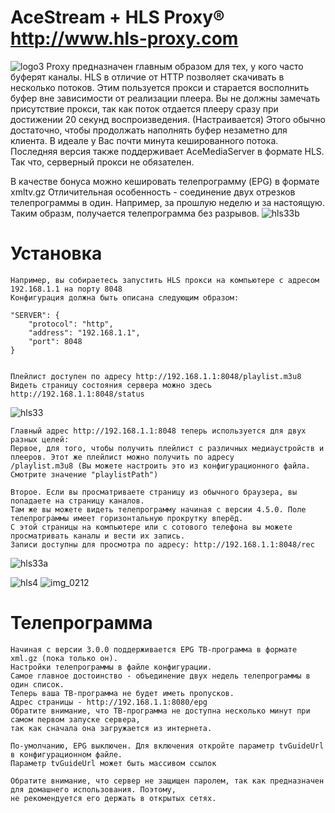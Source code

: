 # AceStream + HLS Proxy&#174; http://www.hls-proxy.com


![logo3](https://user-images.githubusercontent.com/24189833/37561035-99591946-2a44-11e8-8914-1e52c0d6c6ec.png)
Proxy предназначен главным образом для тех, у кого часто буферят каналы.
HLS в отличие от HTTP позволяет скачивать в несколько потоков. Этим пользуется прокси и старается восполнить буфер вне зависимости от реализации плеера.
Вы не должны замечать присутствие прокси, так как поток отдается плееру сразу при достижении 20 секунд воспроизведения. (Настраивается) Этого обычно достаточно, чтобы продолжать наполнять буфер незаметно для клиента. В идеале у Вас почти минута кешированного потока.
Последняя версия также поддерживает AceMediaServer в формате HLS. Так что, серверный прокси не обязателен.

В качестве бонуса можно кешировать телепрограмму (EPG) в формате xmltv.gz
Отличительная особенность - соединение двух отрезков телепрограммы в один. Например, за прошлую неделю и за настоящую. Таким образм, получается телепрограмма без разрывов.
![hls33b](https://user-images.githubusercontent.com/24189833/39649995-d2b7e5e2-4fe6-11e8-94d3-4c5e288d096f.png)

# Установка
    
    Например, вы собираетесь запустить HLS прокси на компьютере с адресом 192.168.1.1 на порту 8048
    Конфигурация должна быть описана следующим образом:

    "SERVER": {
		"protocol": "http",
		"address": "192.168.1.1",
		"port": 8048
	}


    Плейлист доступен по адресу http://192.168.1.1:8048/playlist.m3u8
    Видеть страницу состояния сервера можно здесь http://192.168.1.1:8048/status
   ![hls33](https://user-images.githubusercontent.com/24189833/39640855-a0a83b2a-4fcc-11e8-810d-a23298466af8.png)

    Главный адрес http://192.168.1.1:8048 теперь используется для двух разных целей:
    Первое, для того, чтобы получить плейлист с различных медиаустройств и плееров. Этот же плейлист можно получить по адресу
    /playlist.m3u8 (Вы можете настроить это из конфигурационного файла. Смотрите значение "playlistPath")

    Второе. Если вы просматриваете страницу из обычного браузера, вы попадаете на страницу каналов.
    Там же вы можете видеть телепрограмму начиная с версии 4.5.0. Поле телепрограммы имеет горизонтальную прокрутку вперёд.
    С этой страницы на компьютере или с сотового телефона вы можете просматривать каналы и вести их запись.
    Записи доступны для просмотра по адресу: http://192.168.1.1:8048/rec
 ![hls33a](https://user-images.githubusercontent.com/24189833/39648142-c0513098-4fe1-11e8-8d2c-fc55df8a60e1.png)
    
![hls4](https://user-images.githubusercontent.com/24189833/37560295-e04b9eaa-2a35-11e8-9e68-f43f82336d33.png)
![img_0212](https://user-images.githubusercontent.com/24189833/37560296-e06c7580-2a35-11e8-9522-05f900afabcd.PNG)


# Телепрограмма

    Начиная с версии 3.0.0 поддерживается EPG ТВ-программа в формате xml.gz (пока только он).
    Настройки телепрограммы в файле конфигурации.
    Самое главное достоинство - объединение двух недель телепрограммы в один список.
    Теперь ваша ТВ-программа не будет иметь пропусков.
    Адрес страницы - http://192.168.1.1:8080/epg
    Обратите внимание, что ТВ-программа не доступна несколько минут при самом первом запуске сервера,
    так как сначала она загружается из интернета.

    По-умолчанию, EPG выключен. Для включения откройте параметр tvGuideUrl в конфигурационном файле.
    Параметр tvGuideUrl может быть массивом ссылок

    Обратите внимание, что сервер не защищен паролем, так как предназначен для домашнего использования. Поэтому,
    не рекомендуется его держать в открытых сетях.
